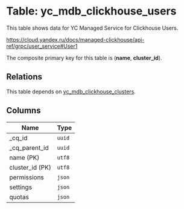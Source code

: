 # Table: yc_mdb_clickhouse_users

This table shows data for YC Managed Service for Clickhouse Users.

https://cloud.yandex.ru/docs/managed-clickhouse/api-ref/grpc/user_service#User1

The composite primary key for this table is (**name**, **cluster_id**).

## Relations

This table depends on [yc_mdb_clickhouse_clusters](yc_mdb_clickhouse_clusters.md).

## Columns

| Name          | Type          |
| ------------- | ------------- |
|_cq_id|`uuid`|
|_cq_parent_id|`uuid`|
|name (PK)|`utf8`|
|cluster_id (PK)|`utf8`|
|permissions|`json`|
|settings|`json`|
|quotas|`json`|